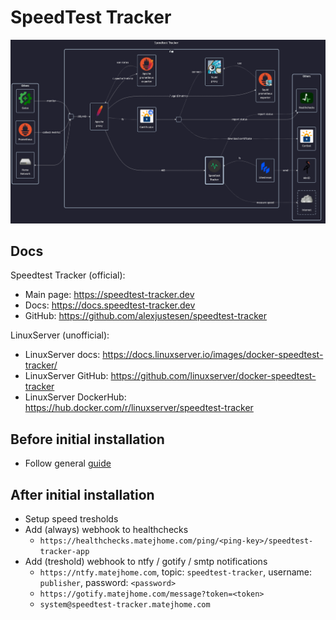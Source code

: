 # SpeedTest Tracker

![diagram](../../docs/diagrams/out/apps/speedtest-tracker.png)

## Docs

Speedtest Tracker (official):

- Main page: <https://speedtest-tracker.dev>
- Docs: <https://docs.speedtest-tracker.dev>
- GitHub: <https://github.com/alexjustesen/speedtest-tracker>

LinuxServer (unofficial):

- LinuxServer docs: <https://docs.linuxserver.io/images/docker-speedtest-tracker/>
- LinuxServer GitHub: <https://github.com/linuxserver/docker-speedtest-tracker>
- LinuxServer DockerHub: <https://hub.docker.com/r/linuxserver/speedtest-tracker>

## Before initial installation

- Follow general [guide](../../docs/Checklist%20for%20new%20docker-apps.md)

## After initial installation

- Setup speed tresholds
- Add (always) webhook to healthchecks
    - `https://healthchecks.matejhome.com/ping/<ping-key>/speedtest-tracker-app`
- Add (treshold) webhook to ntfy / gotify / smtp notifications
    - `https://ntfy.matejhome.com`, topic: `speedtest-tracker`, username: `publisher`, password: `<password>`
    - `https://gotify.matejhome.com/message?token=<token>`
    - `system@speedtest-tracker.matejhome.com`

